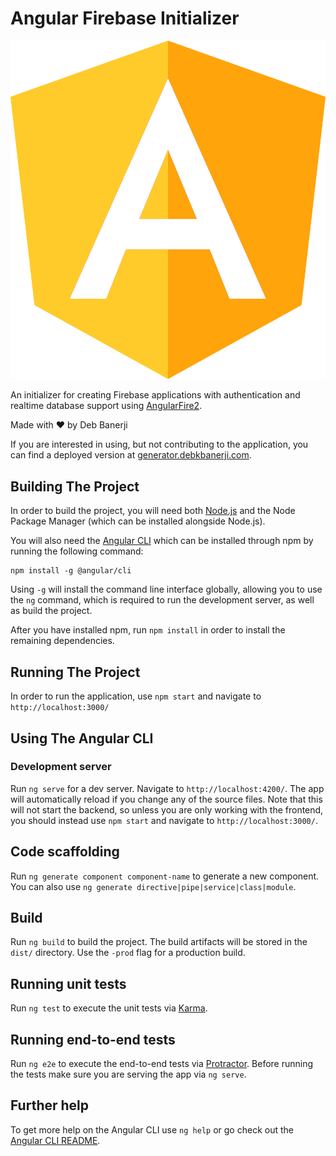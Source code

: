 # Angular Firebase Initializer

![Logo](src/assets/images/logo.png)

An initializer for creating Firebase applications with authentication and realtime database support using [AngularFire2](https://github.com/angular/angularfire2).

Made with ♥ by Deb Banerji

If you are interested in using, but not contributing to the application, you can find a deployed version at [generator.debkbanerji.com](http://generator.debkbanerji.com/).

## Building The Project

In order to build the project, you will need both [Node.js](https://nodejs.org/en/) and the Node Package Manager (which can be installed alongside Node.js).

You will also need the [Angular CLI](https://github.com/angular/angular-cli) which can be installed through npm by running the following command:

```
npm install -g @angular/cli
```

Using `-g` will install the command line interface globally, allowing you to use the `ng` command, which is required to run the development server, as well as build the project.

After you have installed npm, run `npm install` in order to install the remaining dependencies.

## Running The Project

In order to run the application, use `npm start` and navigate to `http://localhost:3000/`

## Using The Angular CLI

### Development server

Run `ng serve` for a dev server. Navigate to `http://localhost:4200/`. The app will automatically reload if you change any of the source files.
Note that this will not start the backend, so unless you are only working with the frontend, you should instead use `npm start` and navigate to `http://localhost:3000/`.

## Code scaffolding

Run `ng generate component component-name` to generate a new component. You can also use `ng generate directive|pipe|service|class|module`.

## Build

Run `ng build` to build the project. The build artifacts will be stored in the `dist/` directory. Use the `-prod` flag for a production build.

## Running unit tests

Run `ng test` to execute the unit tests via [Karma](https://karma-runner.github.io).

## Running end-to-end tests

Run `ng e2e` to execute the end-to-end tests via [Protractor](http://www.protractortest.org/).
Before running the tests make sure you are serving the app via `ng serve`.

## Further help

To get more help on the Angular CLI use `ng help` or go check out the [Angular CLI README](https://github.com/angular/angular-cli/blob/master/README.md).
